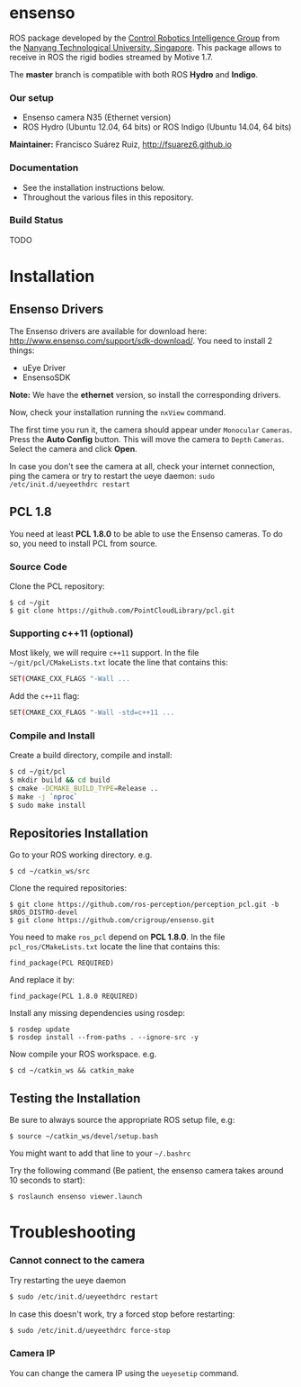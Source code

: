 # ensenso

ROS package developed by the [Control Robotics Intelligence Group](http://www.ntu.edu.sg/home/cuong/) from the [Nanyang Technological University, Singapore](http://www.ntu.edu.sg). This package allows to receive in ROS the rigid bodies streamed by Motive 1.7.

The **master** branch is compatible with both ROS **Hydro** and **Indigo**.

### Our setup
  * Ensenso camera N35 (Ethernet version)
  * ROS Hydro (Ubuntu 12.04, 64 bits) or ROS Indigo (Ubuntu 14.04, 64 bits)

**Maintainer:** Francisco Suárez Ruiz, <http://fsuarez6.github.io>

### Documentation
  * See the installation instructions below.
  * Throughout the various files in this repository.

### Build Status

TODO

Installation
===============

Ensenso Drivers
---------------

The Ensenso drivers are available for download here: <http://www.ensenso.com/support/sdk-download/>. You need to install 2 things:

-   uEye Driver
-   EnsensoSDK

**Note:** We have the **ethernet** version, so install the corresponding drivers.

Now, check your installation running the `nxView` command.

The first time you run it, the camera should appear under `Monocular` `Cameras`. Press the **Auto Config** button. This will move the camera to `Depth` `Cameras`. Select the camera and click **Open**.

In case you don't see the camera at all, check your internet connection, ping the camera or try to restart the ueye daemon: `sudo /etc/init.d/ueyeethdrc restart`

PCL 1.8
-------

You need at least **PCL 1.8.0** to be able to use the Ensenso cameras. To do so, you need to install PCL from source.

### Source Code

Clone the PCL repository:
```{bash}
$ cd ~/git
$ git clone https://github.com/PointCloudLibrary/pcl.git
```

### Supporting c++11 (optional)

Most likely, we will require `c++11` support. In the file `~/git/pcl/CMakeLists.txt` locate the line that contains this:

``` bash
SET(CMAKE_CXX_FLAGS "-Wall ...
```

Add the `c++11` flag:

``` bash
SET(CMAKE_CXX_FLAGS "-Wall -std=c++11 ...
```

### Compile and Install

Create a build directory, compile and install:

``` bash
$ cd ~/git/pcl
$ mkdir build && cd build
$ cmake -DCMAKE_BUILD_TYPE=Release ..
$ make -j `nproc`
$ sudo make install
```

Repositories Installation
-----------------------

Go to your ROS working directory. e.g.
```{bash}
$ cd ~/catkin_ws/src
``` 

Clone the required repositories:
```{bash}
$ git clone https://github.com/ros-perception/perception_pcl.git -b $ROS_DISTRO-devel
$ git clone https://github.com/crigroup/ensenso.git
``` 

You need to make `ros_pcl` depend on **PCL 1.8.0**. In the file `pcl_ros/CMakeLists.txt` locate the line that contains this:
```{bash}
find_package(PCL REQUIRED)
```

And replace it by:
```{bash}
find_package(PCL 1.8.0 REQUIRED)
```

Install any missing dependencies using rosdep:
```
$ rosdep update
$ rosdep install --from-paths . --ignore-src -y
``` 

Now compile your ROS workspace. e.g.
```{bash}
$ cd ~/catkin_ws && catkin_make
```

Testing the Installation
------------------------

Be sure to always source the appropriate ROS setup file, e.g:
```
$ source ~/catkin_ws/devel/setup.bash
``` 
You might want to add that line to your `~/.bashrc`

Try the following command (Be patient, the ensenso camera takes around 10 seconds to start):
```
$ roslaunch ensenso viewer.launch
``` 

Troubleshooting
===============

### Cannot connect to the camera

Try restarting the ueye daemon

``` bash
$ sudo /etc/init.d/ueyeethdrc restart
```

In case this doesn't work, try a forced stop before restarting:

``` bash
$ sudo /etc/init.d/ueyeethdrc force-stop
```

### Camera IP

You can change the camera IP using the `ueyesetip` command.
